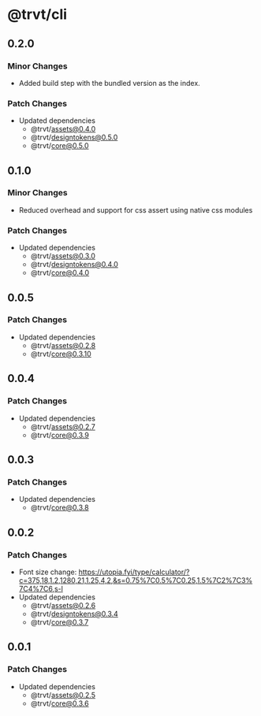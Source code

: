 # @trvt/cli

## 0.2.0

### Minor Changes

-   Added build step with the bundled version as the index.

### Patch Changes

-   Updated dependencies
    -   @trvt/assets@0.4.0
    -   @trvt/designtokens@0.5.0
    -   @trvt/core@0.5.0

## 0.1.0

### Minor Changes

-   Reduced overhead and support for css assert using native css modules

### Patch Changes

-   Updated dependencies
    -   @trvt/assets@0.3.0
    -   @trvt/designtokens@0.4.0
    -   @trvt/core@0.4.0

## 0.0.5

### Patch Changes

-   Updated dependencies
    -   @trvt/assets@0.2.8
    -   @trvt/core@0.3.10

## 0.0.4

### Patch Changes

-   Updated dependencies
    -   @trvt/assets@0.2.7
    -   @trvt/core@0.3.9

## 0.0.3

### Patch Changes

-   Updated dependencies
    -   @trvt/core@0.3.8

## 0.0.2

### Patch Changes

-   Font size change: https://utopia.fyi/type/calculator/?c=375,18,1.2,1280,21,1.25,4,2,&s=0.75%7C0.5%7C0.25,1.5%7C2%7C3%7C4%7C6,s-l
-   Updated dependencies
    -   @trvt/assets@0.2.6
    -   @trvt/designtokens@0.3.4
    -   @trvt/core@0.3.7

## 0.0.1

### Patch Changes

-   Updated dependencies
    -   @trvt/assets@0.2.5
    -   @trvt/core@0.3.6
